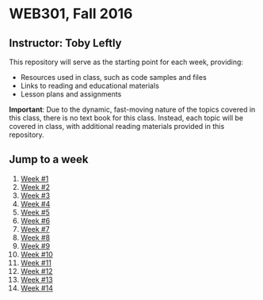 # WEB301, Fall 2016

## Instructor: Toby Leftly

This repository will serve as the starting point for each week, providing:

* Resources used in class, such as code samples and files
* Links to reading and educational materials
* Lesson plans and assignments

**Important**: Due to the dynamic, fast-moving nature of the topics covered in this class, there is no text book for this class. Instead, each topic will be covered in class, with additional reading materials provided in this repository.

## Jump to a week

1. [Week #1](/Week_01)
2. [Week #2](/Week_02)
3. [Week #3](/Week_03)
4. [Week #4](/Week_04)
5. [Week #5](/Week_05)
6. [Week #6](/Week_06)
7. [Week #7](/Week_07)
8. [Week #8](/Week_08)
9. [Week #9](/Week_09)
10. [Week #10](/Week_10)
11. [Week #11](/Week_11)
12. [Week #12](/Week_12)
13. [Week #13](/Week_03)
14. [Week #14](/Week_14)
